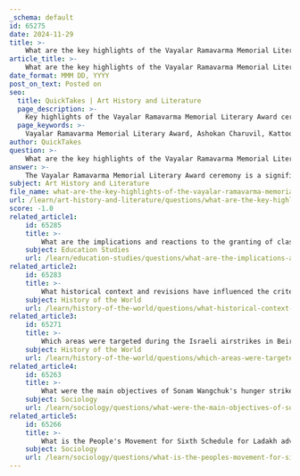 ```yaml
---
_schema: default
id: 65275
date: 2024-11-29
title: >-
    What are the key highlights of the Vayalar Ramavarma Memorial Literary Award ceremony?
article_title: >-
    What are the key highlights of the Vayalar Ramavarma Memorial Literary Award ceremony?
date_format: MMM DD, YYYY
post_on_text: Posted on
seo:
  title: QuickTakes | Art History and Literature
  page_description: >-
    Key highlights of the Vayalar Ramavarma Memorial Literary Award ceremony including award presentation, ceremony details, award components, selection process, and its significance in honoring Malayalam literature.
  page_keywords: >-
    Vayalar Ramavarma Memorial Literary Award, Ashokan Charuvil, Kattoorkadavu, Malayalam literature, award ceremony, October 27 2023, Nishagandhi Auditorium, literary excellence, cash prize, Kanayi Kunhiraman, selection process, literary calendar, Kerala India
author: QuickTakes
question: >-
    What are the key highlights of the Vayalar Ramavarma Memorial Literary Award ceremony?
answer: >-
    The Vayalar Ramavarma Memorial Literary Award ceremony is a significant event in the literary calendar of Kerala, India. Here are the key highlights of the upcoming ceremony:\n\n1. **Award Presentation**: The 48th edition of the Vayalar Ramavarma Memorial Literary Award will be presented to Ashokan Charuvil for his political novel *Kattoorkadavu*. The award recognizes outstanding literary work in the Malayalam language.\n\n2. **Ceremony Details**: The award ceremony is scheduled for October 27, 2023, at 5:30 PM. It will take place at the Nishagandhi Auditorium in Thiruvananthapuram, coinciding with the death anniversary of the poet and lyricist Vayalar Ramavarma.\n\n3. **Award Components**: The award includes a cash prize of ₹100,000, a silver plate, a certificate, and a sculpture by renowned artist Kanayi Kunhiraman. This prize amount has been increased from the original ₹25,000 since the award's inception in 1977.\n\n4. **Selection Process**: The selection of the award winner involved a panel of judges, including notable authors such as Benyamin, Gracy, and Professor KS Ravikumar. Approximately 300 books were reviewed in the initial round, with six finalists before *Kattoorkadavu* was chosen as the winner.\n\n5. **Significance**: The Vayalar Award, instituted by the Vayalar Ramavarma Memorial Trust, aims to honor the legacy of Vayalar Ramavarma, who was a prominent figure in Malayalam literature. The award has been celebrating literary excellence since 1977.\n\nThis ceremony not only highlights the achievements of contemporary writers but also serves to promote the Malayalam language and literature.
subject: Art History and Literature
file_name: what-are-the-key-highlights-of-the-vayalar-ramavarma-memorial-literary-award-ceremony.md
url: /learn/art-history-and-literature/questions/what-are-the-key-highlights-of-the-vayalar-ramavarma-memorial-literary-award-ceremony
score: -1.0
related_article1:
    id: 65285
    title: >-
        What are the implications and reactions to the granting of classical language status in India?
    subject: Education Studies
    url: /learn/education-studies/questions/what-are-the-implications-and-reactions-to-the-granting-of-classical-language-status-in-india
related_article2:
    id: 65283
    title: >-
        What historical context and revisions have influenced the criteria for classical language status in India?
    subject: History of the World
    url: /learn/history-of-the-world/questions/what-historical-context-and-revisions-have-influenced-the-criteria-for-classical-language-status-in-india
related_article3:
    id: 65271
    title: >-
        Which areas were targeted during the Israeli airstrikes in Beirut and what damage was caused?
    subject: History of the World
    url: /learn/history-of-the-world/questions/which-areas-were-targeted-during-the-israeli-airstrikes-in-beirut-and-what-damage-was-caused
related_article4:
    id: 65263
    title: >-
        What were the main objectives of Sonam Wangchuk's hunger strike?
    subject: Sociology
    url: /learn/sociology/questions/what-were-the-main-objectives-of-sonam-wangchuks-hunger-strike
related_article5:
    id: 65266
    title: >-
        What is the People's Movement for Sixth Schedule for Ladakh advocating for?
    subject: Sociology
    url: /learn/sociology/questions/what-is-the-peoples-movement-for-sixth-schedule-for-ladakh-advocating-for
---
```


&nbsp;